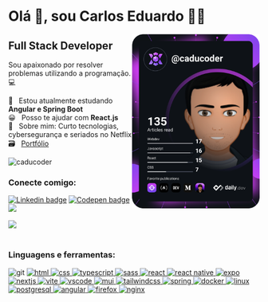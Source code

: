 # Olá 👋, sou Carlos Eduardo 👨‍💻
<div align="left">
   <a href="https://app.daily.dev/caducoder" target="_blank">
   <img 
    align="right" 
    src="https://github.com/caducoder/caducoder/blob/main/devcard.svg" 
    width="256" 
    alt="Carlos Eduardo's Dev Card"
   />
  </a>
</div>
<div align="left">
 <div>
  
## Full Stack Developer

 Sou apaixonado por resolver problemas utilizando a programação. :computer:

 🌱 &nbsp; Estou atualmente estudando **Angular e Spring Boot**
 <br> 😀 &nbsp; Posso te ajudar com **React.js**
 <br> 💬 &nbsp; Sobre mim: Curto tecnologias, cybersegurança e seriados no Netflix
 <br> 🗃 &nbsp; [Portfólio](https://caducoder.vercel.app/)
 <!-- <br> 📄 &nbsp; [Currículo online](https://caducoder.github.io/) -->

 </div>
</div>

<p align="left"> <img src="https://komarev.com/ghpvc/?username=caducoder&label=Profile%20views&color=0e75b6&style=flat" alt="caducoder" /> </p>

<h3>Conecte comigo:</h3>
<p align="left">
<a href="https://linkedin.com/in/carloseduardodev" target="_blank"><img src="https://img.shields.io/badge/LinkedIn-0077B5?style=for-the-badge&logo=linkedin&logoColor=white" alt="Linkedin badge"></a>
<a href="https://codepen.io/caducoder" target="_blank"><img src="https://img.shields.io/badge/Codepen-000000?style=for-the-badge&logo=codepen&logoColor=white" alt="Codepen badge"></a>
<a href="mailto:carlosamericodev@gmail.com"><img src="https://img.shields.io/badge/Gmail-D14836?style=for-the-badge&logo=gmail&logoColor=white"></a>
</p>

<div>
 <div>
  
  <img height="220em" src="https://github-readme-stats.vercel.app/api?username=caducoder&show_icons=true&theme=tokyonight&include_all_commits=true&count_private=true"/>
</div>
<br>
<h3 align="left">Linguagens e ferramentas:</h3>
<div>
 <a>
  <img src="https://img.shields.io/badge/GIT-E44C30?style=for-the-badge&logo=git&logoColor=white" alt="git"/>
 </a>
 <a href="https://developer.mozilla.org/pt-BR/docs/Web/HTML" target="_blank" rel="noreferrer"> 
  <img src="https://img.shields.io/badge/HTML5-E34F26?style=for-the-badge&logo=html5&logoColor=white" alt="html" /> 
 </a>
 <a href="https://developer.mozilla.org/pt-BR/docs/Web/CSS" target="_blank" rel="noreferrer"> 
  <img src="https://img.shields.io/badge/CSS3-1572B6?style=for-the-badge&logo=css3&logoColor=white" alt="css" /> 
 </a>
 <a href="https://www.typescriptlang.org/" target="_blank"> 
  <img src="https://img.shields.io/badge/TypeScript-007ACC?style=for-the-badge&logo=typescript&logoColor=white" alt="typescript"/> 
 </a>  
 <a href="https://sass-lang.com" target="_blank" rel="noreferrer"> 
  <img src="https://img.shields.io/badge/Sass-CC6699?style=for-the-badge&logo=sass&logoColor=white" alt="sass"/> 
 </a>
 <a href="https://reactjs.org/" target="_blank" rel="noreferrer"> 
  <img src="https://img.shields.io/badge/React-20232A?style=for-the-badge&logo=react&logoColor=61DAFB" alt="react" /> 
 </a>
<a href="https://reactnative.dev/" target="_blank" rel="noreferrer">
   <img src="https://img.shields.io/badge/React_Native-20232A?style=for-the-badge&logo=react&logoColor=61DAFB" alt="react native" />
</a>
<a href="https://docs.expo.dev/" target="_blank" rel="noreferrer">
   <img src="https://img.shields.io/badge/Expo-1B1F23?style=for-the-badge&logo=expo&logoColor=white" alt="expo" />
</a>
 <a href="https://nextjs.org/" target="_blank" rel="noreferrer"> 
  <img src="https://img.shields.io/badge/next%20js-000000?style=for-the-badge&logo=nextdotjs&logoColor=white" alt="nextjs" /> 
 </a>
 <a href="https://vitejs.dev/" target="_blank" rel="noreferrer"> 
  <img src="https://img.shields.io/badge/Vite-B73BFE?style=for-the-badge&logo=vite&logoColor=FFD62E" alt="vite" /> 
 </a>
 <a href="https://code.visualstudio.com/" target="_blank" rel="noreferrer"> 
  <img src="https://img.shields.io/badge/VSCode-0078D4?style=for-the-badge&logo=visual%20studio%20code&logoColor=white" alt="vscode" /> 
 </a>
 <a href="https://mui.com/" target="_blank" rel="noreferrer"> 
  <img src="https://img.shields.io/badge/Material%20UI-007FFF?style=for-the-badge&logo=mui&logoColor=white" alt="mui" /> 
 </a>
 <a href="https://tailwindcss.com/" target="_blank" rel="noreferrer"> 
  <img src="https://img.shields.io/badge/Tailwind_CSS-38B2AC?style=for-the-badge&logo=tailwind-css&logoColor=white" alt="tailwindcss" /> 
 </a>
 <a href="https://spring.io" target="_blank" rel="noreferrer">
  <img src="https://img.shields.io/badge/Spring-6DB33F?style=for-the-badge&logo=spring&logoColor=white" alt="spring" />      
 </a>
 <a href="https://www.docker.com/" target="_blank" rel="noreferrer"> 
   <img src="https://img.shields.io/badge/Docker-2CA5E0?style=for-the-badge&logo=docker&logoColor=white" alt="docker" /> 
 </a>
 <a href="https://www.linux.org/" target="_blank" rel="noreferrer"> 
   <img src="https://img.shields.io/badge/Linux-FCC624?style=for-the-badge&logo=linux&logoColor=black" alt="linux" /> 
 </a>
 <a href="https://www.postgresql.org/" target="_blank" rel="noreferrer"> 
   <img src="https://img.shields.io/badge/PostgreSQL-316192?style=for-the-badge&logo=postgresql&logoColor=white" alt="postgresql" /> 
 </a>
 <a href="https://angular.io/" target="_blank" rel="noreferrer">
  <img src="https://img.shields.io/badge/Angular-DD0031?style=for-the-badge&logo=angular&logoColor=white" alt="angular"/>
 </a>
 <a href="https://www.mozilla.org/pt-BR/firefox/" target="_blank" rel="noreferrer"> 
  <img src="https://img.shields.io/badge/Firefox_Browser-FF7139?style=for-the-badge&logo=Firefox-Browser&logoColor=white" alt="firefox" /> 
 </a>
 <a href="https://www.nginx.com/" target="_blank" rel="noreferrer"> 
  <img src="https://img.shields.io/badge/Nginx-009639?style=for-the-badge&logo=nginx&logoColor=white" alt="nginx" /> 
 </a>
</div>
